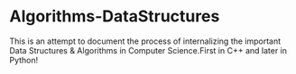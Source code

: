 # Algorithms-DataStructures
This is an attempt to document the process of internalizing the important Data Structures &amp; Algorithms in Computer Science.First in C++ and later in Python!
